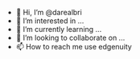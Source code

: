 - 👋 Hi, I’m @darealbri
- 👀 I’m interested in ...
- 🌱 I’m currently learning ...
- 💞️ I’m looking to collaborate on ...
- 📫 How to reach me use edgenuity

<!---
darealbri/darealbri is a ✨ special ✨ repository because its `README.md` (this file) appears on your GitHub profile.
You can click the Preview link to take a look at your changes.
--->
